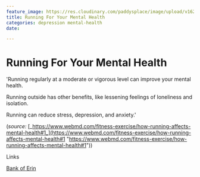 ```yaml
---
feature_image: https://res.cloudinary.com/paddysplace/image/upload/v1628437656/banners/Running_snym2y.png
title: Running For Your Mental Health
categories: depression mental-health
date: 

---
```


# Running For Your Mental Health

'Running regularly at a moderate or vigorous level can improve your mental health. 

Running outside has other benefits, like lessening feelings of loneliness and isolation. 

Running can reduce stress, depression, and anxiety.'

(_source:_ [_https://www.webmd.com/fitness-exercise/how-running-affects-mental-health#1_](https://www.webmd.com/fitness-exercise/how-running-affects-mental-health#1 "https://www.webmd.com/fitness-exercise/how-running-affects-mental-health#1"))

Links

[Bank of Erin](https://bankoferin.com/ "Bank of Erin")